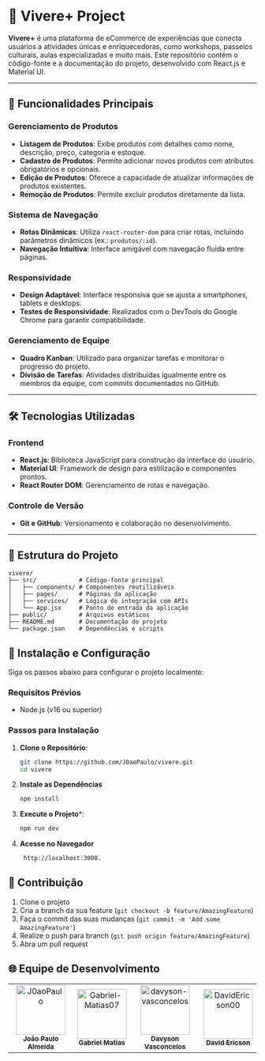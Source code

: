 # 🌟 Vivere+ Project

**Vivere+** é uma plataforma de eCommerce de experiências que conecta usuários a atividades únicas e enriquecedoras, como workshops, passeios culturais, aulas especializadas e muito mais. Este repositório contém o código-fonte e a documentação do projeto, desenvolvido com React.js e Material UI.

---

## 🚀 Funcionalidades Principais

### **Gerenciamento de Produtos**
- **Listagem de Produtos**: Exibe produtos com detalhes como nome, descrição, preço, categoria e estoque.
- **Cadastro de Produtos**: Permite adicionar novos produtos com atributos obrigatórios e opcionais.
- **Edição de Produtos**: Oferece a capacidade de atualizar informações de produtos existentes.
- **Remoção de Produtos**: Permite excluir produtos diretamente da lista.

### **Sistema de Navegação**
- **Rotas Dinâmicas**: Utiliza `react-router-dom` para criar rotas, incluindo parâmetros dinâmicos (ex.: `produtos/:id`).
- **Navegação Intuitiva**: Interface amigável com navegação fluida entre páginas.

### **Responsividade**
- **Design Adaptável**: Interface responsiva que se ajusta a smartphones, tablets e desktops.
- **Testes de Responsividade**: Realizados com o DevTools do Google Chrome para garantir compatibilidade.

### **Gerenciamento de Equipe**
- **Quadro Kanban**: Utilizado para organizar tarefas e monitorar o progresso do projeto.
- **Divisão de Tarefas**: Atividades distribuídas igualmente entre os membros da equipe, com commits documentados no GitHub.

---

## 🛠️ Tecnologias Utilizadas

### **Frontend**
- **React.js**: Biblioteca JavaScript para construção da interface do usuário.
- **Material UI**: Framework de design para estilização e componentes prontos.
- **React Router DOM**: Gerenciamento de rotas e navegação.

### **Controle de Versão**
- **Git e GitHub**: Versionamento e colaboração no desenvolvimento.

---

## 📂 Estrutura do Projeto

```plaintext
vivere/
├── src/            # Código-fonte principal
│   ├── components/ # Componentes reutilizáveis
│   ├── pages/      # Páginas da aplicação
│   ├── services/   # Lógica de integração com APIs
│   └── App.jsx     # Ponto de entrada da aplicação
├── public/         # Arquivos estáticos
├── README.md       # Documentação do projeto
└── package.json    # Dependências e scripts
``` 

## 🔧 Instalação e Configuração

Siga os passos abaixo para configurar o projeto localmente:

### **Requisitos Prévios**
- Node.js (v16 ou superior)

### **Passos para Instalação**
1. **Clone o Repositório**:
   ```bash
   git clone https://github.com/J0aoPaulo/vivere.git
   cd vivere
2. **Instale as Dependências**
   ```bash
   npm install
3. **Execute o Projeto***:
   ```bash
   npm run dev
4. **Acesse no Navegador**
   ```bash
    http://localhost:3000.

## 🤝 Contribuição

1. Clone o projeto
2. Cria a branch da sua feature (`git checkout -b feature/AmazingFeature`)
3. Faça o commit das suas mudanças (`git commit -m 'Add some AmazingFeature'`)
4. Realize o push para branch (`git push origin feature/AmazingFeature`)
5. Abra um pull request

## 🌐 Equipe de Desenvolvimento
<!-- readme: collaborators,contributors -start -->
<table>
	<tbody>
		<tr>
            <td align="center">
                <a href="https://github.com/J0aoPaulo">
                    <img src="https://avatars.githubusercontent.com/u/98539735?v=4" width="100;" alt="J0aoPaulo"/>
                    <br />
                    <sub><b>João Paulo Almeida</b></sub>
                </a>
            </td>
            <td align="center">
                <a href="https://github.com/Gabriel-Matias07">
                    <img src="https://avatars.githubusercontent.com/u/124216130?v=4" width="100;" alt="Gabriel-Matias07"/>
                    <br />
                    <sub><b>Gabriel Matias</b></sub>
                </a>
            </td>
            <td align="center">
                <a href="https://github.com/davyson-vasconcelos">
                    <img src="https://avatars.githubusercontent.com/u/147925506?v=4" width="100;" alt="davyson-vasconcelos"/>
                    <br />
                    <sub><b>Davyson Vasconcelos</b></sub>
                </a>
            </td>
            <td align="center">
                <a href="https://github.com/DavidEricson00">
                    <img src="https://avatars.githubusercontent.com/u/169815129?v=4" width="100;" alt="DavidEricson00"/>
                    <br />
                    <sub><b>David Ericson</b></sub>
                </a>
            </td>
		</tr>
	<tbody>
</table>
<!-- readme: collaborators,contributors -end -->

